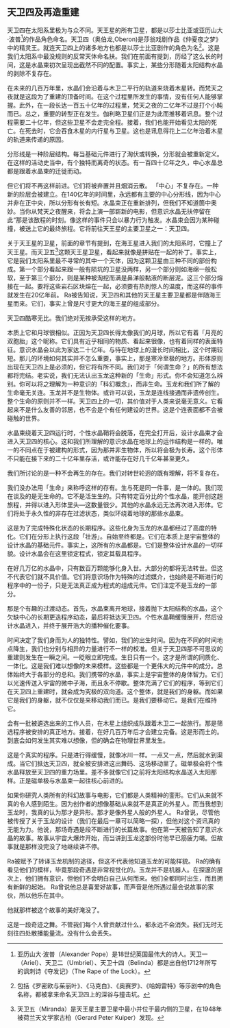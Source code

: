 ## 天卫四及再造重建

天卫四在太阳系里极为与众不同。天王星的所有卫星，都是以莎士比亚或亚历山大·波普[^alexander-pope]的作品角色命名。天卫四（奥伯龙,Oberon)是莎翁戏剧作品《仲夏夜之梦》中的精灵王。就连天卫四上的诸多地方也都是以莎士比亚剧作的角色为名[^role-as-name]。这是我们太阳系中最没规则的反常天体命名扶。我们在前面有提到，历经了这么长的时间，这是水晶束初次呈现出截然不同的配置。事实上，某些分形随着太阳结构水晶的剥除不复存在。

在未来的几百万年里，水晶们会沿着与木卫二平行的轨道来烧着木星转。而梵天之夜就是这段为了重建的顶备时间。在这个过程里所发生的事情，没有任何人能够掌握。此外，在一段长达一百五十亿年的过程里，梵天之夜的二亿年不过是打个小盹而已。总之，重要的转型正在发生。伽利略卫星们正是为此而推移着讯息。整个过程需要二十亿年，但这些卫星不会走完全程。接着，我们也能开始看见太阳的死亡。在死去时，它会吞食木星的内行星与卫星。这也是讯息得花上二亿年治着木星的轨道来传递的原因。

分形线是一种阶层结构。每当基础元件进行了淘伏或转换，分形就会被重新定义。在这样的活动史当中，有个独特而离奇的状态。有一百四十亿年之久，中心水晶总都是跟着水晶束的迁徙而动。

但它们将不再这样前进。它们将被弃置并且烟消云散。 「中心」不复存在。一种新的阶层会被建立。在140亿年的时间里，永远都有主要的中心分形线，因为中心并非在正中央，所以分形有长有短。水晶束正在重新排列，但我们不知道箇中奥妙。当你从梵天之夜醒来，将会上演一部崭新的电影，但意识水晶无扶停留在此“那是该敔程的时刻。像这样的事件只会以暴力行为触发。水晶束会因为某种碰撞，被送上它的最终旅程。它将前往天王星的主要卫星之一：天卫四。

关于天王星的卫星，前面的章节有提到，在海王星进入我们的太阳系时，它撞上了天王星。而天卫五[^miranda]这颗天王星卫星，看起来就像是拼贴在一起的补丁。事实上，它是我们太阳系里最不寻常的其中一个天体，因为这颗卫星由三种不同的部份构成。第一个部分看起来跟一般有陨坑的卫星没两样，另一个部分则如海绵一般松软，至于第三个部分，则是某种被淘挖而满是鼻涕般黏液的断层泥。这三个部分熔接在一起。要将这些岩石区块熔在一起，必须要有热到惊人的温度，而这样的事件就发生在20亿年前。 Ra被告知说，天卫四和其他的天王星主要卫星都是伴随海王星而来。它们，事实上曾是尺寸更大的海王星的组成部分。

天卫四酷寒无比。我们绝对无按承受这样的地方。

本质上它和月球很相似。正因为天卫四长得太像我们的月球，所以它有着「月亮的双胞胎」这个昵称。它们具有近乎相同的物质、看起来很像，也有着同样的表面特征。意识水晶会以此为家达二十亿年。与待在地球上的漫长时间相比，这个时期较短。那儿的环境如何其实并不怎么重要，事实上，那是寒泠至极的地方。形体原则出现在天卫四上是必须的，但它将有所不同。我们对于「何谓生命？」的所有想法都将完结。老实说，我们无法认出玉龙这种新的「生命」形式。你不会知道怎么辨别。你可以将之理解为一种意识的「科幻概念」，而非生命。玉龙和我们所了解的生命毫无关连。玉龙并不是生物体。或许可以说，玉龙是连线接通而非遗传创生。整个生命的原则并不一样。天卫四上的一切，其价值对于人类来说毫无意义。它看起来不是什么友善的邻居，也不会是个有任何建设的世界。这是个连表面都不会被碰触的世界。

水晶束绕着天卫四运行时，个性水晶鞘将会脱落，在完全打开后，设计水晶束才会进入天卫四的核心。这和我们所理解的意识水晶在地球上的运作结构是一样的。唯一的不同点在于被建构的形式，因为那并非生物体，所以将会极为长寿。这个形体不只能在接下来的二十亿年里存活，或许能存在好几千亿年甚至更久。

我们所讨论的是一种不会再生的存在。我们对转世轮迥的既有理解，将不复存在。

我们没办法用「生命」来称呼这样的存有。生与死是同一件事，是一体的。我们现在谈及的是无生命的。它不是活生生的。只有特定百分比的个性水晶，能开创这趟旅程，并得以进入形体里头—这数量很少。其他的水晶永远无法再次进入形体。它们将处于永久性的非存在过滤状态，类似环绕着地球的那些水晶束。

这是为了完成特殊化状态的长期程序。这些化身为玉龙的水晶都经过了高度的特化。它们在分形上执行这段「壮游」。自始至终都是。它们在本质上是宇宙整体的设计水晶的基础元件。事实上，这所有的水晶都是。它们是整体设计水晶的一切样貌。设计水晶会在这里锁定程式，锁定其载具程序。

在好几万亿的水晶中，只有数百万颗能够化身入世。大部分的都将无法转世。但这不代表它们就不具价值。它们将意识场作为特殊的过滤媒介，也始终是不断进行的程序中的一份子，只是无法真正成为程式的组成元件。它们注定不是玉龙的一部分。

那是个有趣的过渡动态。首先，水晶束离开地球，接着抛下太阳结构的水晶，这个欠缺中心的长期更迭程序动态，最后将抵达天卫四。个性水晶鞘缓慢展开，然后设计水晶进入，并终于展开浩大的播种催化要事。

时间决定了我们身而为人的独特性。譬如，我们的出生时间。因为在不同的时间地点降生，我们也分别与相异的力量进行不一样的校准。但关于天卫四那不可思议的重建则发生在一瞬之间。一眨眼立即完成。生日只有一个。这才是所谓的同质化、一体化。这是我们难以想像的未来模样。这些都是一个更伟大的元件中的成分。总体始终大于各部分的总和。我们携带的水晶，事实上是宇宙整体的身体智力。它们以光速传送入宇宙的微中子海，而且永不停歇。整体充满了它们的程序，等到它们在天卫四上重建时，就会成为究极的双向道。这个整体，就是我们的身躯。而如果它是我们的身躯，就不仅仅是来移动我们而已。是我们要移动它。是我们在维持它。

会有一批被遴选出来的工作人员，在木星上组织成队跟着木卫二一起旅行。那是筛选程序被安排的真正地方。接着，在好几百万年后才会建立完备。这是形而土的。到底会如何发生其实难以想像，但的确会在物理世界里发生。

这是个真实的程序。只是进行得缓慢，就像冰川一样。一点又一点，然后就水到渠成。当它们抵达天卫四，就全被安排进这出舞码、这场移动里了。磁单极会将个性水晶释放至天卫四的重力场里。差不多就像它们之前将太阳结构水晶送入太阳那样。正是磁单极与水晶束一起往核心前进的。

如果你研究人类所有的科幻故事与电影，它们都是人类精神的銮形。它们从来就不真的令人感到陌生。因为创作者的想像基础从来就不是真正的外星人。而当我想到玉龙时，我真的认为那才是异形。那才是像外星人般的外星人。 Ra曾说，尽管他被传授了关于玉龙的设计（我们在最后一章可以简略一探），但他对这个资讯真的无能为力。他说，那场奇遇是段不断进行的长篇故事。他在第一天被告知了意识水晶的故事。故事从宇宙大爆炸开始，而当讲到玉龙这部份时他早已筋疲力竭。但故事就是那样没完没了地继续讲不停。

Ra被赋予了转译玉龙机制的途径，但这不代表他知道玉龙的可能样貌。 Ra的确有看见他们的模样，毕竟那段奇遇是非常视觉化的。玉龙并不是机器人。在探邃的层次上，他们拥有意识，但他们不会明白自己从何而来。他们全都同时出生，而且拥有新鲜的起始。 Ra曾说他总是喜爱好故事，而声音是他所遇过最会说故事的家伙，所以他乐在其中。

他就那样被这个故事的美好淹没了。

这是一段奇迹之舞。不管我们每个人曾贡献过什么，都永远不会消失。我们无时无刻往四处散播能量流。没有什么会丢失。


[^alexander-pope]:亚历山大·波普（Alexander Pope）是18世纪英国最伟大的诗人。天卫一（Ariel）、天卫二（Umbriel）、天卫十四（Belinda）都是出自他1712年所写的讽刺诗《夺发记》（The Rape of the Lock）。

[^role-as-name]:包括《罗密欧与茱丽叶》、《马克白》、《奥赛罗》、《哈姆雷特》等莎剧中的角色名称，都被拿来命名天卫四上的深谷与撞击坑。

[^miranda]:天卫五（Miranda）是天王星主要卫星中最小并位于最内侧的卫星，在1948年被荷兰天文学家古柏（Gerard Peter Kuiper）发现。
